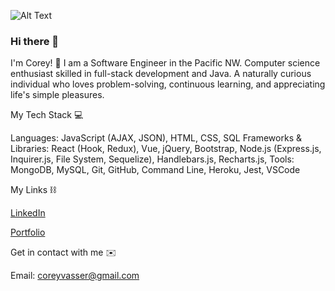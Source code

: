 ![Alt Text](spammdalfz/Spamdalf)

### Hi there 👋

I'm Corey! 🙂
I am a Software Engineer in the Pacific NW. Computer science enthusiast skilled in full-stack development and Java. A naturally curious individual who loves problem-solving, continuous learning, and appreciating life's simple pleasures.


My Tech Stack 💻 

Languages: JavaScript (AJAX, JSON), HTML, CSS, SQL Frameworks & Libraries: React (Hook, Redux), Vue, jQuery, Bootstrap, Node.js (Express.js, Inquirer.js, File System, Sequelize), Handlebars.js, Recharts.js, Tools: MongoDB, MySQL, Git, GitHub, Command Line, Heroku, Jest, VSCode



My Links ⛓ 

[LinkedIn](https://www.linkedin.com/in/corey-vasser/)

[Portfolio](https://spamdalfz.github.io/portfolio-project/)

Get in contact with me ✉️ 

Email: coreyvasser@gmail.com
